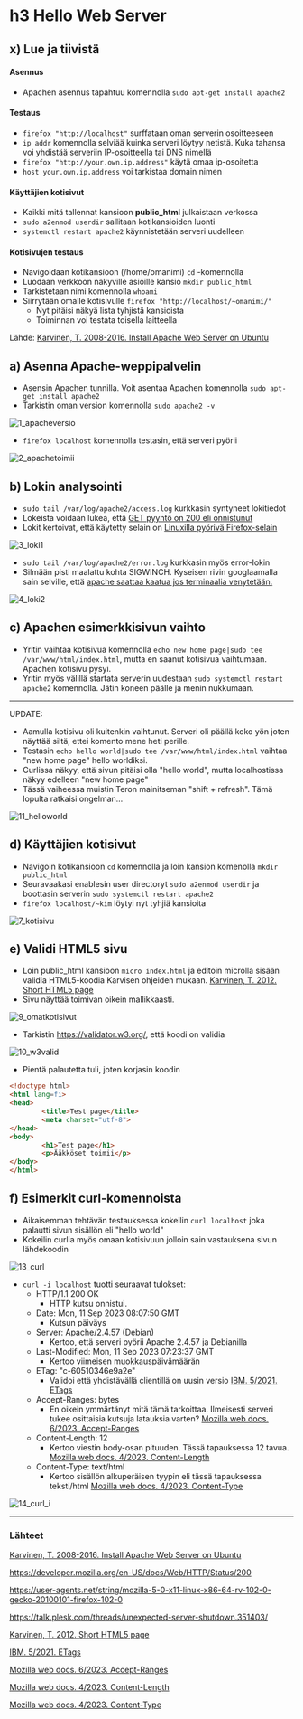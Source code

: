 # h3 Hello Web Server

## x) Lue ja tiivistä

#### Asennus
- Apachen asennus tapahtuu komennolla `sudo apt-get install apache2`

#### Testaus
- `firefox "http://localhost"` surffataan oman serverin osoitteeseen
- `ip addr` komennolla selviää kuinka serveri löytyy netistä. Kuka tahansa voi yhdistää serveriin IP-osoitteella tai DNS nimellä
- `firefox "http://your.own.ip.address"` käytä omaa ip-osoitetta
- `host your.own.ip.address` voi tarkistaa domain nimen


#### Käyttäjien kotisivut
- Kaikki mitä tallennat kansioon **public_html** julkaistaan verkossa
- `sudo a2enmod userdir` sallitaan kotikansioiden luonti
- `systemctl restart apache2` käynnistetään serveri uudelleen

#### Kotisivujen testaus
- Navigoidaan kotikansioon (/home/omanimi) `cd` -komennolla
- Luodaan verkkoon näkyville asioille kansio `mkdir public_html`
- Tarkistetaan nimi komennolla `whoami`
- Siirrytään omalle kotisivulle `firefox "http://localhost/~omanimi/"`
    - Nyt pitäisi näkyä lista tyhjistä kansioista
    - Toiminnan voi testata toisella laitteella

Lähde: [Karvinen, T. 2008-2016. Install Apache Web Server on Ubuntu](https://terokarvinen.com/2008/install-apache-web-server-on-ubuntu-4/)

## a) Asenna Apache-weppipalvelin
- Asensin Apachen tunnilla. Voit asentaa Apachen komennolla `sudo apt-get install apache2`
- Tarkistin oman version komennolla `sudo apache2 -v`

![1_apacheversio](https://github.com/kimbokat/linuxpalvelimet/assets/90966436/86fa0dac-ba7e-4302-84d9-4d31b3543faa)


- `firefox localhost` komennolla testasin, että serveri pyörii

![2_apachetoimii](https://github.com/kimbokat/linuxpalvelimet/assets/90966436/bc87fddd-a105-402a-b40b-502ad1979c91)



## b) Lokin analysointi

- `sudo tail /var/log/apache2/access.log` kurkkasin syntyneet lokitiedot
- Lokeista voidaan lukea, että [GET pyyntö on 200 eli onnistunut](https://developer.mozilla.org/en-US/docs/Web/HTTP/Status/200)
- Lokit kertoivat, että käytetty selain on [Linuxilla pyörivä Firefox-selain](https://user-agents.net/string/mozilla-5-0-x11-linux-x86-64-rv-102-0-gecko-20100101-firefox-102-0)

![3_loki1](https://github.com/kimbokat/linuxpalvelimet/assets/90966436/5176da34-5a88-415f-ae54-7418951c441f)


- `sudo tail /var/log/apache2/error.log` kurkkasin myös error-lokin
- Silmään pisti maalattu kohta SIGWINCH. Kyseisen rivin googlaamalla sain selville, että [apache saattaa kaatua jos terminaalia venytetään.](https://talk.plesk.com/threads/unexpected-server-shutdown.351403/) 

![4_loki2](https://github.com/kimbokat/linuxpalvelimet/assets/90966436/5b6cb3f2-52d5-48db-b003-b604662be210)


## c) Apachen esimerkkisivun vaihto

- Yritin vaihtaa kotisivua komennolla `echo new home page|sudo tee /var/www/html/index.html`, mutta en saanut kotisivua vaihtumaan. Apachen kotisivu pysyi.
- Yritin myös välillä startata serverin uudestaan `sudo systemctl restart apache2` komennolla. Jätin koneen päälle ja menin nukkumaan.
--- 
UPDATE:
- Aamulla kotisivu oli kuitenkin vaihtunut. Serveri oli päällä koko yön joten näyttää siltä, ettei komento mene heti perille.
- Testasin `echo hello world|sudo tee /var/www/html/index.html` vaihtaa "new home page" hello worldiksi.
- Curlissa näkyy, että sivun pitäisi olla "hello world", mutta localhostissa näkyy edelleen "new home page"
- Tässä vaiheessa muistin Teron mainitseman "shift + refresh". Tämä lopulta ratkaisi ongelman...


![11_helloworld](https://github.com/kimbokat/linuxpalvelimet/assets/90966436/80d8472b-6888-4761-a516-fa11c7162739)



## d) Käyttäjien kotisivut

- Navigoin kotikansioon `cd` komennolla ja loin kansion komenolla `mkdir public_html`
- Seuravaakasi enablesin user directoryt `sudo a2enmod userdir` ja boottasin serverin `sudo systemctl restart apache2`
- `firefox localhost/~kim` löytyi nyt tyhjiä kansioita 

![7_kotisivu](https://github.com/kimbokat/linuxpalvelimet/assets/90966436/9573fbd1-d354-45f3-ac98-65fe25a908fa)




## e) Validi HTML5 sivu

- Loin public_html kansioon `micro index.html` ja editoin microlla sisään validia HTML5-koodia Karvisen ohjeiden mukaan. [Karvinen, T. 2012. Short HTML5 page](https://terokarvinen.com/2012/short-html5-page/)
- Sivu näyttää toimivan oikein mallikkaasti.

![9_omatkotisivut](https://github.com/kimbokat/linuxpalvelimet/assets/90966436/cb46ee8b-6c1c-4a74-81e4-12f9248f4950)


- Tarkistin https://validator.w3.org/, että koodi on validia


![10_w3valid](https://github.com/kimbokat/linuxpalvelimet/assets/90966436/b38ce9ee-cb75-4837-87d7-2cc97b83f635)


- Pientä palautetta tuli, joten korjasin koodin 
```html
<!doctype html>
<html lang=fi>
<head>
		<title>Test page</title>
		<meta charset="utf-8">
</head>
<body>
		<h1>Test page</h1>
		<p>Ääkköset toimii</p>
</body>
</html>
```


## f) Esimerkit curl-komennoista
- Aikaisemman tehtävän testauksessa kokeilin `curl localhost` joka palautti sivun sisällön eli "hello world"
- Kokeilin curlia myös omaan kotisivuun jolloin sain vastauksena sivun lähdekoodin

![13_curl](https://github.com/kimbokat/linuxpalvelimet/assets/90966436/bdec67b5-76f9-4e59-bcfe-13e9bda634bd)


- `curl -i localhost` tuotti seuraavat tulokset: 
	- HTTP/1.1 200 OK
		- HTTP kutsu onnistui. 
	- Date: Mon, 11 Sep 2023 08:07:50 GMT
		- Kutsun päiväys
	- Server: Apache/2.4.57 (Debian)
		- Kertoo, että serveri pyörii Apache 2.4.57 ja Debianilla
	- Last-Modified: Mon, 11 Sep 2023 07:23:37 GMT
		- Kertoo viimeisen muokkauspäivämäärän
	- ETag: "c-60510346e9a2e"
		- Validoi että yhdistävällä clientillä on uusin versio [IBM. 5/2021. ETags](https://www.ibm.com/docs/en/tap/3.8?topic=SSHEB3_3.8/com.ibm.tap.doc/con_oslc/c_oslc_etags.htm)
	- Accept-Ranges: bytes
		- En oikein ymmärtänyt mitä tämä tarkoittaa. Ilmeisesti serveri tukee osittaisia kutsuja latauksia varten? [Mozilla web docs. 6/2023. Accept-Ranges](https://developer.mozilla.org/en-US/docs/Web/HTTP/Headers/Accept-Ranges)
	- Content-Length: 12
		- Kertoo viestin body-osan pituuden. Tässä tapauksessa 12 tavua. [Mozilla web docs. 4/2023. Content-Length](https://developer.mozilla.org/en-US/docs/Web/HTTP/Headers/Content-Length)
	- Content-Type: text/html
		- Kertoo sisällön alkuperäisen tyypin eli tässä tapauksessa teksti/html [Mozilla web docs. 4/2023. Content-Type](https://developer.mozilla.org/en-US/docs/Web/HTTP/Headers/Content-Type)




![14_curl_i](https://github.com/kimbokat/linuxpalvelimet/assets/90966436/fc113fa6-33d3-4808-8a80-504397192bb6)

---
### Lähteet 

[Karvinen, T. 2008-2016. Install Apache Web Server on Ubuntu](https://terokarvinen.com/2008/install-apache-web-server-on-ubuntu-4/)

https://developer.mozilla.org/en-US/docs/Web/HTTP/Status/200

https://user-agents.net/string/mozilla-5-0-x11-linux-x86-64-rv-102-0-gecko-20100101-firefox-102-0

https://talk.plesk.com/threads/unexpected-server-shutdown.351403/

[Karvinen, T. 2012. Short HTML5 page](https://terokarvinen.com/2012/short-html5-page/)

[IBM. 5/2021. ETags](https://www.ibm.com/docs/en/tap/3.8?topic=SSHEB3_3.8/com.ibm.tap.doc/con_oslc/c_oslc_etags.htm)

[Mozilla web docs. 6/2023. Accept-Ranges](https://developer.mozilla.org/en-US/docs/Web/HTTP/Headers/Accept-Ranges)

[Mozilla web docs. 4/2023. Content-Length](https://developer.mozilla.org/en-US/docs/Web/HTTP/Headers/Content-Length)

[Mozilla web docs. 4/2023. Content-Type](https://developer.mozilla.org/en-US/docs/Web/HTTP/Headers/Content-Type)

